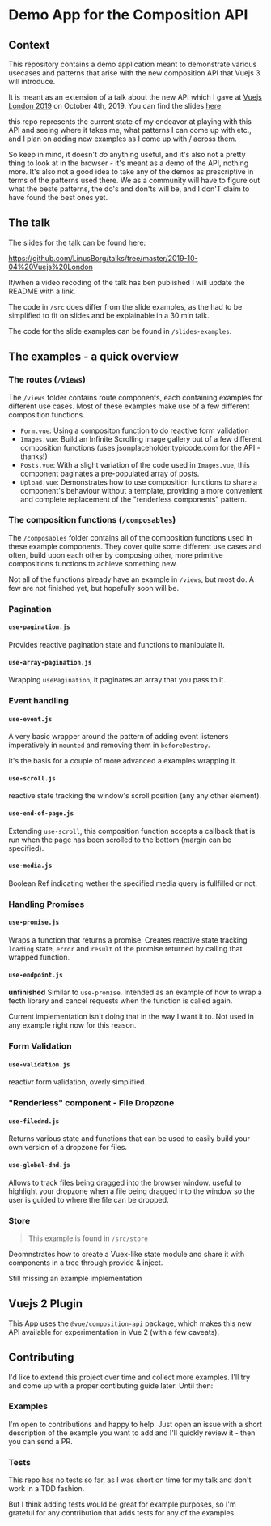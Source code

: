 # Demo App for the Composition API

## Context

This repository contains a demo application meant to demonstrate various usecases and patterns that arise with the new composition API that Vuejs 3 will introduce.

It is meant as an extension of a talk about the new API which I gave at [Vuejs London 2019](https://vuejs.london) on October 4th, 2019. You can find the slides [here](https://github.com/LinusBorg/talks/tree/master/2019-10-04%20Vuejs%20London).

this repo represents the current state of my endeavor at playing with this API and seeing where it takes me, what patterns I can come up with etc., and I plan on adding new examples as I come up with / across them.

So keep in mind, it doesn't *do* anything useful, and it's also not a pretty thing to look at in the browser - it's meant as a demo of the API, nothing more. It's also not a good idea to take any of the demos as prescriptive in terms of the patterns used there. We as a community will have to figure out what the beste patterns, the do's and don'ts will be, and I don'T claim to have found the best ones yet.

## The talk

The slides for the talk can be found here:

https://github.com/LinusBorg/talks/tree/master/2019-10-04%20Vuejs%20London

If/when a video recoding of the talk has ben published I will update the README with a link.

The code in `/src` does differ from the slide examples, as the had to be simplified to fit on slides and be explainable in a 30 min talk.

The code for the slide examples can be found in `/slides-examples`.

## The examples - a quick overview

### The routes (`/views`)

The `/views` folder contains route components, each containing examples for different use cases. Most of these examples make  use of a few different composition functions.

- `Form.vue`: Using a compositon function to do reactive form validation
- `Images.vue`: Build an Infinite Scrolling image gallery out of a few different composition functions (uses jsonplaceholder.typicode.com for the API - thanks!)
- `Posts.vue`: With a slight variation of the code used in `Images.vue`, this component paginates a pre-populated array of posts.
- `Upload.vue`: Demonstrates how to use composition functions to share a component's behaviour without a template, providing a more convenient and complete replacement of the "renderless components" pattern.

### The composition functions (`/composables`)

The `/composables` folder contains all of the composition functions used in these example components. They cover quite some different use cases and often, build upon each other by composing other, more primitive compositions functions to achieve something new.

Not all of the functions already have an example in `/views`, but most do. A few are not finished yet, but hopefully soon will be.

### Pagination

#### `use-pagination.js`

Provides reactive pagination state and functions to manipulate it.

#### `use-array-pagination.js`

Wrapping `usePagination`, it paginates an array that you pass to it.

### Event handling

#### `use-event.js`

A very basic wrapper around the pattern of adding event listeners imperatively in `mounted` and removing them in `beforeDestroy`.

It's the basis for a couple of more advanced a examples wrapping it.

#### `use-scroll.js`

reactive state tracking the window's scroll position (any any other element).

#### `use-end-of-page.js`

Extending `use-scroll`, this composition function accepts a callback that is run when the page has been scrolled to the bottom (margin can be specified).

#### `use-media.js`

Boolean Ref indicating wether the specified media query is fullfilled or not.

### Handling Promises

#### `use-promise.js`

Wraps a function that returns a promise. Creates reactive state tracking `loading` state, `error` and `result` of the promise returned by calling that wrapped function.

#### `use-endpoint.js`

**unfinished** Similar to `use-promise`. Intended as an example of how to wrap a fecth library and cancel requests when the function is called again.

Current implementation isn't doing that in the way I want it to. Not used in any example right now for this reason.

### Form Validation

#### `use-validation.js`

reactivr form validation, overly simplified.

### "Renderless" component - File Dropzone

#### `use-filednd.js`

Returns various state and functions that can be used to easily build your own version of a dropzone for files.

#### `use-global-dnd.js`

Allows to track files being dragged into the browser window. useful to highlight your dropzone when a file being dragged into the window so the user is guided to where the file can be dropped.

### Store

> This example is found in `/src/store`

Deomnstrates how to create a Vuex-like state module and share it with components in a tree through provide & inject.

Still missing an example implementation

## Vuejs 2 Plugin

This App uses the `@vue/composition-api` package, which makes this new API available for experimentation in Vue 2 (with a few caveats).

## Contributing

I'd like to extend this project over time and collect more examples. I'll try and come up with a proper contibuting guide later. Until then:

### Examples

I'm open to contributions and happy to help. Just open an issue with a short description of the example you want to add and I'll quickly review it - then you can send a PR.

### Tests

This repo has no tests so far, as I was short on time for my talk and don't work in a TDD fashion.

But I think adding tests would be great for example purposes, so I'm grateful for any contribution that adds tests for any of the examples.
